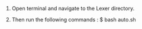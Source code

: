 1. Open terminal and navigate to the Lexer directory.

2. Then run the following commands : 
$ bash auto.sh
